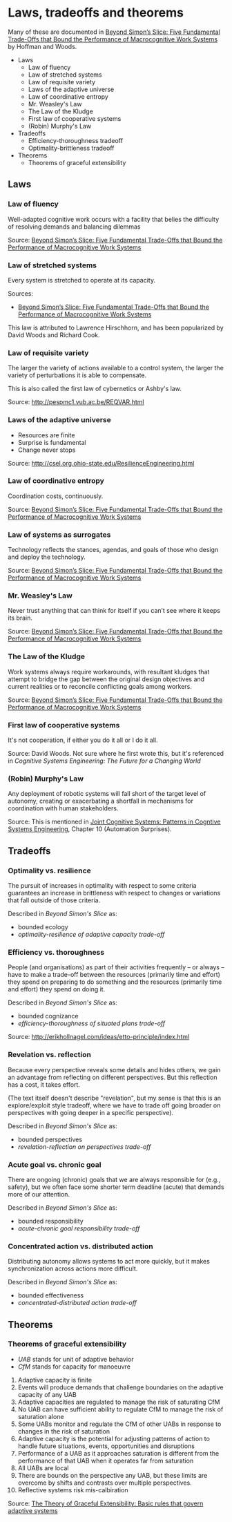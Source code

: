 # Laws, tradeoffs and theorems

Many of these are documented in [Beyond Simon’s Slice: Five Fundamental Trade-Offs that Bound the Performance of Macrocognitive Work Systems]
by Hoffman and Woods.

[Beyond Simon’s Slice: Five Fundamental Trade-Offs that Bound the Performance of Macrocognitive Work Systems]: https://www.researchgate.net/publication/220628177_Beyond_Simon%27s_Slice_Five_Fundamental_Trade-Offs_that_Bound_the_Performance_of_Macrocognitive_Work_Systems

* Laws
  - Law of fluency
  - Law of stretched systems
  - Law of requisite variety
  - Laws of the adaptive universe
  - Law of coordinative entropy
  - Mr. Weasley's Law
  - The Law of the Kludge
  - First law of cooperative systems
  - (Robin) Murphy's Law
* Tradeoffs
  - Efficiency-thoroughness tradeoff
  - Optimality-brittleness tradeoff
* Theorems
   - Theorems of graceful extensibility

## Laws

### Law of fluency

Well-adapted cognitive work occurs with a facility that belies the difficulty
of resolving demands and balancing dilemmas

Source: [Beyond Simon’s Slice: Five Fundamental Trade-Offs that Bound the Performance of Macrocognitive Work Systems]

### Law of stretched systems

Every system is stretched to operate at its capacity. 

Sources:

* [Beyond Simon’s Slice: Five Fundamental Trade-Offs that Bound the Performance of Macrocognitive Work Systems]

This law is attributed to Lawrence Hirschhorn, and has been popularized by David Woods and Richard Cook.

### Law of requisite variety

The larger the variety of actions available to a control system, the larger the
variety of perturbations it is able to compensate.

This is also called the first law of cybernetics or Ashby's law.

Source: <http://pespmc1.vub.ac.be/REQVAR.html>

### Laws of the adaptive universe

* Resources are finite
* Surprise is fundamental
* Change never stops

Source: <http://csel.org.ohio-state.edu/ResilienceEngineering.html>

### Law of coordinative entropy

Coordination costs, continuously. 

Source: [Beyond Simon’s Slice: Five Fundamental Trade-Offs that Bound the Performance of Macrocognitive Work Systems]

### Law of systems as surrogates

Technology reflects the stances, agendas, and goals of those who design and deploy the technology. 

Source: [Beyond Simon’s Slice: Five Fundamental Trade-Offs that Bound the Performance of Macrocognitive Work Systems]

### Mr. Weasley's Law

Never trust anything that can think for itself if you can’t see where it keeps its brain.

Source: [Beyond Simon’s Slice: Five Fundamental Trade-Offs that Bound the Performance of Macrocognitive Work Systems]

### The Law of the Kludge

Work systems always require workarounds, with resultant kludges that attempt
to bridge the gap between the original design objectives and current realities
or to reconcile conflicting goals among workers. 

Source: [Beyond Simon’s Slice: Five Fundamental Trade-Offs that Bound the Performance of Macrocognitive Work Systems]

### First law of cooperative systems

It's not cooperation, if either you do it all or I do it all.

Source: David Woods. Not sure where he first wrote this, but it's referenced in *Cognitive Systems Engineering: The Future for a Changing World*

### (Robin) Murphy's Law

Any deployment of robotic systems will fall short of the target level of autonomy, creating or exacerbating a shortfall
in mechanisms for coordination with human stakeholders.

Source: This is mentioned in [Joint Cognitive Systems: Patterns in Cogntive Systems Engineering](https://www.amazon.com/Joint-Cognitive-Systems-Patterns-Engineering-ebook/dp/B00918NQOE/ref=sr_1_1?keywords=joint+cognitive+systems&qid=1557092907&s=gateway&sr=8-1), Chapter 10 (Automation Surprises).

## Tradeoffs

### Optimality vs. resilience

The pursuit of increases in optimality with respect to some criteria 
guarantees an increase in brittleness with respect to changes or variations
that fall outside of those criteria.

Described in *Beyond Simon's Slice* as:
* bounded ecology
* *optimality-resilience of adaptive capacity trade-off*


### Efficiency vs. thoroughness

People (and organisations) as part of their activities frequently – or always –
have to make a trade-off between the resources (primarily time and effort) they
spend on preparing to do something and the resources (primarily time and
effort) they spend on doing it. 


Described in *Beyond Simon's Slice* as:
* bounded cognizance
* *efficiency-thoroughness of situated plans trade-off*

Source: <http://erikhollnagel.com/ideas/etto-principle/index.html>

### Revelation vs. reflection

Because every perspective reveals some details and hides others, we
gain an advantage from reflecting on different perspectives. But this
reflection has a cost, it takes effort.

(The text itself doesn't describe "revelation", but my sense is that this is an explore/exploit
style tradeoff, where we have to trade off going broader on perspectives with going deeper in
a specific perspective).

Described in *Beyond Simon's Slice* as:
* bounded perspectives
* *revelation-reflection on perspectives trade-off*

### Acute goal vs. chronic goal

There are ongoing (chronic) goals that we are always responsible for (e.g., safety), but we often
face some shorter term deadline (acute) that demands more of our attention.

Described in *Beyond Simon's Slice* as:
* bounded responsibility
* *acute-chronic goal responsibility trade-off*


### Concentrated action vs. distributed action

Distributing autonomy allows systems to act more quickly, but it makes synchronization across
actions more difficult.

Described in *Beyond Simon's Slice* as:
* bounded effectiveness
* *concentrated-distributed action trade-off*



## Theorems

### Theorems of graceful extensibility

* *UAB* stands for unit of adaptive behavior
* *CfM* stands for capacity for manoeuvre

1. Adaptive capacity is finite
2. Events will produce demands that challenge boundaries on the adaptive
   capacity of any UAB
3. Adaptive capacities are regulated to manage the risk of saturating CfM
4. No UAB can have sufficient ability to regulate CfM to manage the risk of saturation alone
5. Some UABs monitor and regulate the CfM of other UABs in response to changes
   in the risk of saturation
6. Adaptive capacity is the potential for adjusting patterns of action to
   handle future situations, events, opportunities and disruptions
7. Performance of a UAB as it approaches saturation is different from the
   performance of that UAB when it operates far from saturation
8. All UABs are local
9. There are bounds on the perspective any UAB, but these limits are overcome
   by shifts and contrasts over multiple perspectives.
10. Reflective systems risk mis-calbiration

Source: [The Theory of Graceful Extensibility: Basic rules that govern adaptive systems](https://www.researchgate.net/publication/327427067_The_Theory_of_Graceful_Extensibility_Basic_rules_that_govern_adaptive_systems)
